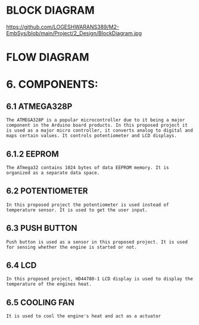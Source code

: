 # BLOCK DIAGRAM
https://github.com/LOGESHWARANS389/M2-EmbSys/blob/main/Project/2_Design/BlockDiagram.jpg

# FLOW DIAGRAM


# 6. COMPONENTS:
## 6.1 ATMEGA328P
	The ATMEGA328P is a popular microcontroller due to it being a major component in the Arduino board products. In this proposed project it is used as a major micro controller, it converts analog to digital and maps certain values. It controls potentiometer and LCD displays.
  
## 6.1.2 EEPROM
	The ATmega32 contains 1024 bytes of data EEPROM memory. It is organized as a separate data space.

## 6.2 POTENTIOMETER
	In this proposed project the potentiometer is used instead of temperature sensor. It is used to get the user input.

## 6.3 PUSH BUTTON
	Push button is used as a sensor in this proposed project. It is used for sensing whether the engine is started or not.

## 6.4 LCD
	In this proposed project, HD44780-1 LCD display is used to display the temperature of the engines heat.
  
## 6.5 COOLING FAN
 	It is used to cool the engine's heat and act as a actuator

